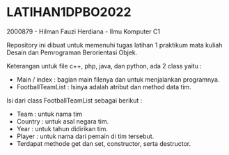 # LATIHAN1DPBO2022

2000879 - Hilman Fauzi Herdiana - Ilmu Komputer C1

Repository ini dibuat untuk memenuhi tugas latihan 1 praktikum mata kuliah Desain dan Pemrograman Berorientasi Objek.

Keterangan untuk file c++, php, java, dan python, ada 2 class yaitu :
- Main / index : bagian main filenya dan untuk menjalankan programnya.
- FootballTeamList : Isinya adalah atribut dan method data tim.
   
Isi dari class FootballTeamList sebagai berikut :
- Team : untuk nama tim
- Country : untuk asal negara tim.
- Year : untuk tahun didirikan tim.
- Player : untuk nama dari pemain di tim tersebut.
- Terdapat methode get dan set, constructor, serta destructor.
